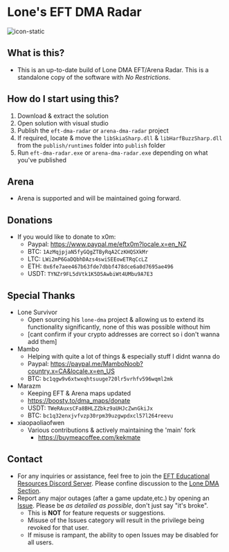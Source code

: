 
# Lone's EFT DMA Radar

![icon-static](https://github.com/user-attachments/assets/d2b02f5a-298c-45fd-8154-2331f1f21c0f)

## What is this?
- This is an up-to-date build of Lone DMA EFT/Arena Radar. This is a standalone copy of the software with *No Restrictions*.

## How do I start using this?
1. Download & extract the solution
2. Open solution with visual studio
3. Publish the `eft-dma-radar` or `arena-dma-radar` project
4. If required, locate & move the `libSkiaSharp.dll` & `libHarfBuzzSharp.dll` from the `publish/runtimes` folder into `publish` folder
5. Run `eft-dma-radar.exe` or `arena-dma-radar.exe` depending on what you've published

## Arena
- Arena is supported and will be maintained going forward.

## Donations
- If you would like to donate to x0m:
  - Paypal: https://www.paypal.me/eftx0m?locale.x=en_NZ
  - BTC: `1AzMqjpjaN5fyGQgZTByRqA2CzKHQSXkMr`
  - LTC: `LWi2mP6GaDQbhDAzs4swiSEEowETRqCcLZ`
  - ETH: `0x6fe7aee467b63fde7dbbf478dce6a0d7695ae496`
  - USDT: `TYNZr9FL5dVtk1K5D5AwbiWt4UMbu9A7E3`

## Special Thanks
- Lone Survivor
  - Open sourcing his `lone-dma` project & allowing us to extend its functionality significantly, none of this was possible without him
   - [cant confirm if your crypto addresses are correct so i don't wanna add them]
- Mambo
  - Helping with quite a lot of things & especially stuff I didnt wanna do
   - Paypal: https://paypal.me/MamboNoob?country.x=CA&locale.x=en_US
   - BTC: `bc1qgw9v6xtwxqhtsuuge720lr5vrhfv596wqml2mk`
- Marazm
  - Keeping EFT & Arena maps updated
   - https://boosty.to/dma_maps/donate
   - USDT: `TWeRAuxsCFa8BHLZZbkz9aUHJcZwnGkiJx`
   - BTC: `bc1q32enxjvfvzp30rpm39uzgwpdxcl57l264reevu`
- xiaopaoliaofwen
  - Various contributions & actively maintaining the 'main' fork
    - https://buymeacoffee.com/kekmate

## Contact
- For any inquiries or assistance, feel free to join the [EFT Educational Resources Discord Server](https://discord.gg/hxUhJHWuap). Please confine discussion to the [Lone DMA Section](https://discord.com/channels/1218731239599767632/1342207117704036382).
- Report any major outages (after a game update,etc.) by opening an [Issue](https://github.com/Lone83427/lone-eft-dma-radar/issues). Please be *as detailed as possible*, don't just say "it's broke".
  - This is **NOT** for feature requests or suggestions.
  - Misuse of the Issues category will result in the privilege being revoked for that user.
  - If misuse is rampant, the ability to open Issues may be disabled for all users.
